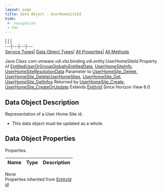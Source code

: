 ```yaml
---
layout: page
title: Data Object - UserHomeSiteId
hide:
 #- navigation
 - toc
---
```


  
| | |   
---|---|---|---  
[Service Types](index-mo_types.md)| [Data Object Types](index-do_types.md)| [All Properties](index-properties.md)| [All Methods](index-methods.md)  
  



Java Class
    com.vmware.vdi.vlsi.binding.vdi.entity.UserHomeSiteId
Property of
     [EntitledUserOrGroupGloballyEntitledData](vdi.users.EntitledUserOrGroup.GloballyEntitledData.md#field_detail), [UserHomeSiteInfo](vdi.federation.UserHomeSite.UserHomeSiteInfo.md#field_detail), [UserHomeSiteResolutionData](vdi.federation.UserHomeSite.UserHomeSiteResolutionData.md#field_detail)
Parameter to
     [UserHomeSite_Delete](vdi.federation.UserHomeSite.md#delete), [UserHomeSite_DeleteUserHomeSites](vdi.federation.UserHomeSite.md#deleteUserHomeSites), [UserHomeSite_Get](vdi.federation.UserHomeSite.md#get), [UserHomeSite_GetInfos](vdi.federation.UserHomeSite.md#getInfos)
Returned by
     [UserHomeSite_Create](vdi.federation.UserHomeSite.md#create), [UserHomeSite_CreateOrUpdate](vdi.federation.UserHomeSite.md#createOrUpdate)
Extends
     [EntityId](vdi.EntityId.md)
Since 
    Horizon View 6.0

## Data Object Description 

Representation of a User Home Site id. 

  * This data object must be updated as a whole.



## Data Object Properties

Properties

Name |  Type |  Description   
---|---|---  
None  
Properties inherited from [EntityId](vdi.EntityId.md)  
[id](vdi.EntityId.md#id)  
  
  
 
  
  

